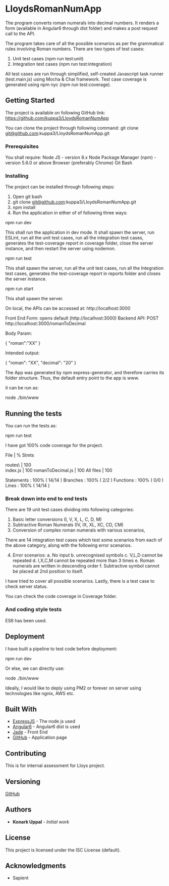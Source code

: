 # LloydsRomanNumApp

The program converts roman numerals into decimal numbers.
It renders a form (available in Angular6 through dist folder) and makes a post request call to the API. 

The program takes care of all the possible scenarios as per the grammatical rules involving Roman numbers.
There are two types of test cases: 
1. Unit test cases (npm run test:unit)
2. Integration test cases (npm run test:integration)

All test cases are run through simplified, self-created Javascript task runner (test.main.js) using Mocha & Chai framework.
Test case coverage is generated using npm nyc (npm run test:coverage).


## Getting Started

The project is available on following GitHub link:
https://github.com/kuppa3/LloydsRomanNumApp 

You can clone the project through following command:
git clone git@github.com:kuppa3/LloydsRomanNumApp.git



### Prerequisites

You shall require:
Node JS - version 8.x
Node Package Manager (npm) - version 5.6.0 or above
Browser (preferably Chrome)
Git Bash

### Installing

The project can be installed through following steps:
1. Open git bash
2. git clone git@github.com:kuppa3/LloydsRomanNumApp.git
3. npm install
4. Run the application in either of of following three ways:

npm run dev

This shall run the application in dev mode.
It shall spawn the server, run ESLint, run all the unit test cases, 
run all the integration test cases,
generates the test-coverage report in coverage folder,
close the server instance,
and then restart the server using nodemon.

npm run test

This shall spawn the server, run all the unit test cases,
run all the Integration test cases,
generates the test-coverage report in reports folder
and closes the server instance.

npm run start

This shall spawn the server.


On local, the APIs can be accessed at:
http://localhost:3000

Front End Form: opens default (http://localhost:3000)
Backend API: POST http://localhost:3000/romanToDecimal

Body Param:

{
	"roman":"XX"
}

Intended output:

{
    "roman": "XX",
    "decimal": "20"
}

The App was generated by npm express-generator, and therefore carries its folder structure.
Thus, the default entry point to the app is www.

it can be run as:

node ./bin/www

## Running the tests

You can run the tests as:

npm run test

I have got 100% code coverage for the project.

File                |  % Stmts 

 routes\            |      100  
  index.js          |      100 
  romanToDecimal.js |      100 
All files           |      100 


Statements   : 100% ( 14/14 )
Branches     : 100% ( 2/2 )
Functions    : 100% ( 0/0 )
Lines        : 100% ( 14/14 )



### Break down into end to end tests

There are 19 unit test cases dividing into following categories:

1. Basic letter conversions (I, V, X, L, C, D, M)
2. Subtractive Roman Numerals (IV, IX, XL, XC, CD, CM)
3. Conversion of complex roman numerals with various scenarios,

There are 14 integration test cases which test some scenarios from each of the above category,
along with the following error scenarios.

4. Error scenarios: 
   a. No input
   b. unrecognised symbols
   c. V,L,D cannot be repeated
   d. I,X,C,M cannot be repeated more than 3 times
   e. Roman numerals are written in descending order
   f. Subtractive symbol cannot be placed at 2nd position to itself.

I have tried to cover all possible scenarios. 
Lastly, there is a test case to check server status.

You can check the code coverage in Coverage folder.


### And coding style tests

ES6 has been used.

## Deployment

I have built a pipeline to test code before deployment:

npm run dev

Or else, we can directly use:

node ./bin/www

Ideally, I would like to deply using PM2 or forever on server using technologies like ngnix, AWS etc.

## Built With

* [ExpressJS](https://expressjs.com/) - The node js used
* [Angular6](https://angular.io/) - Angular6 dist is used
* [Jade](http://jade-lang.com/) - Front End
* [GitHub](https://github.com/kuppa3/LloydsRomanNumApp) - Application page

## Contributing

This is for internal assessment for Lloys project.

## Versioning

[GitHub](https://github.com/kuppa3/LloydsRomanNumApp)

## Authors

* **Konark Uppal** - *Initial work* 


## License

This project is licensed under the ISC License (default).

## Acknowledgments

* Sapient


